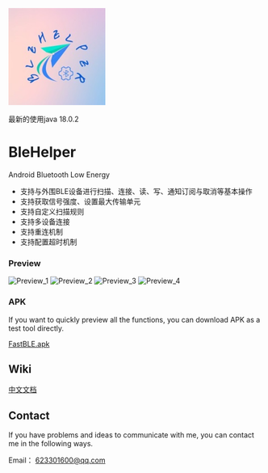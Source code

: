 ![效果图](./app/src/main/res/mipmap-xxxhdpi/ic_launcher.png)

最新的使用java  18.0.2  


# BleHelper
Android Bluetooth Low Energy

- 支持与外围BLE设备进行扫描、连接、读、写、通知订阅与取消等基本操作
- 支持获取信号强度、设置最大传输单元
- 支持自定义扫描规则
- 支持多设备连接
- 支持重连机制
- 支持配置超时机制


### Preview
![Preview_1](./preview/new_1.png) 
![Preview_2](./preview/new_2.png) 
![Preview_3](./preview/new_3.png)
![Preview_4](./preview/new_4.png)


### APK
If you want to quickly preview all the functions, you can download APK as a test tool directly.

 [FastBLE.apk](https://www.pgyer.com/OGzWeG) 



## Wiki

[中文文档](https://github.com/wangzhipeng-vicky/FastBle/wiki)

[//]: # ([Android BLE开发详解和FastBle源码解析]&#40;https://www.jianshu.com/p/795bb0a08beb&#41;)






## Contact
If you have problems and ideas to communicate with me, you can contact me in the following ways.


Email： 623301600@qq.com


